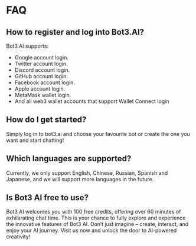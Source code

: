 # FAQ

## How to register and log into Bot3.AI?
Bot3.AI supports:
- Google account login.
- Twitter account login.
- Discord account login.
- GitHub account login.
- Facebook account login.
- Apple account login.
- MetaMask wallet login.
- And all web3 wallet accounts that support Wallet Connect login

## How do I get started?
Simply log in to bot3.ai and choose your favourite bot or create the one you want and start chatting!

## Which languages are supported?
Currently, we only support English, Chinese, Russian, Spanish and Japanese, and we will support more languages in the future.

## Is Bot3 AI free to use?
Bot3 AI welcomes you with 100 free credits, offering over 60 minutes of exhilarating chat time. This is your chance to fully explore and experience the innovative features of Bot3 AI. Don’t just imagine – create, interact, and enjoy your AI journey. Visit us now and unlock the door to AI-powered creativity!
